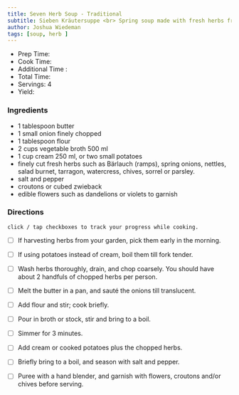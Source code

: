 ```yaml
---
title: Seven Herb Soup - Traditional 
subtitle: Sieben Kräutersuppe <br> Spring soup made with fresh herbs from the meadow, garden (or market) is a special treat of early spring. It is also associated with the Easter holiday, traditionally eaten on Gruendonnerstag (Maundy Thursday).
author: Joshua Wiedeman
tags: [soup, herb ]
---
```


- Prep Time:
- Cook Time: 
- Additional Time : 
- Total Time: 
- Servings: 4
- Yield: 


### Ingredients

- 1 tablespoon butter
- 1 small onion finely chopped
- 1 tablespoon flour
- 2 cups vegetable broth 500 ml
- 1 cup cream 250 ml, or two small potatoes
- finely cut fresh herbs such as Bärlauch (ramps), spring onions, nettles, salad burnet, tarragon, watercress, chives, sorrel or parsley.
- salt and pepper
- croutons or cubed zwieback
- edible flowers such as dandelions or violets to garnish



### Directions
`click / tap checkboxes to track your progress while cooking.`

- [ ] If harvesting herbs from your garden, pick them early in the morning.
- [ ] If using potatoes instead of cream, boil them till fork tender.
- [ ] Wash herbs thoroughly, drain, and chop coarsely. You should have about 2 handfuls of chopped herbs per person.
- [ ] Melt the butter in a pan, and sauté the onions till translucent.
- [ ] Add flour and stir; cook briefly.
- [ ] Pour in broth or stock, stir and bring to a boil.
- [ ] Simmer for 3 minutes.
- [ ] Add cream or cooked potatoes plus the chopped herbs. 
- [ ] Briefly bring to a boil, and season with salt and pepper.
- [ ] Puree with a hand blender, and garnish with flowers, croutons and/or chives before serving.



